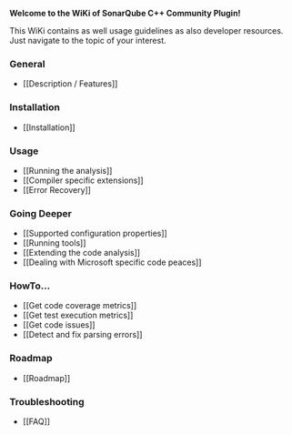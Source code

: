 **Welcome to the WiKi of SonarQube C++ Community Plugin!**

This WiKi contains as well usage guidelines as also developer resources. Just navigate to the topic of your interest.

### General
* [[Description / Features]]

### Installation
* [[Installation]]

### Usage
* [[Running the analysis]]
* [[Compiler specific extensions]]
* [[Error Recovery]]

### Going Deeper
* [[Supported configuration properties]]
* [[Running tools]]
* [[Extending the code analysis]]
* [[Dealing with Microsoft specific code peaces]]

### HowTo...
* [[Get code coverage metrics]]
* [[Get test execution metrics]]
* [[Get code issues]]
* [[Detect and fix parsing errors]]

### Roadmap
* [[Roadmap]]

### Troubleshooting
* [[FAQ]]
